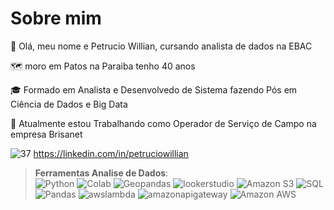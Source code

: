 <h1>Sobre mim</h1>
<p>👋 Olá, meu nome e Petrucio Willian, cursando analista de dados na EBAC</p>
<p>🗺 moro em Patos na Paraiba tenho 40 anos</p> 
<p>🎓 Formado em Analista e Desenvolvedo de Sistema fazendo Pós em Ciência de Dados e Big Data</p>
<p>🔭 Atualmente estou Trabalhando como Operador de Serviço de Campo na empresa Brisanet</p>

                                                                                                      
 ![37](https://github.com/petwillian/petwillian/assets/44210315/c7fbae16-8e94-40a3-8498-52dcca75c62e)  https://linkedin.com/in/petruciowillian

 
 >**Ferramentas Analise de Dados**:               
                  ![Python](https://img.shields.io/badge/Python-%23000000?style=flat&logo=python&logoColor=%233776AB)
                  ![Colab](https://img.shields.io/badge/Colab-orange?style=flat&logo=googlecolab&logoColor=%23F9AB00)
                  ![Geopandas](https://img.shields.io/badge/Geopandas-%20%23139C5A?style=flat&logo=geopandas&logoColor=%23F5FFFA)
                  ![lookerstudio](https://img.shields.io/badge/looker-%20%234285F4?style=flat&logo=looker&logoColor=%23F5FFFA)
                  ![Amazon S3](https://img.shields.io/badge/Amazon%20S3-%23569A31?style=flat&logo=amazons3&logoColor=%23FFFAFA)
                  ![SQL](https://img.shields.io/badge/-SQL-black?style=flat-square&logo=sqlite)
                  ![Pandas](https://img.shields.io/badge/Pandas-%23150458?style=flat&logo=pandas)
                  ![awslambda](https://img.shields.io/badge/Aws%20Lambda-%23FF9900?style=flat&logo=awslambda&logoColor=%23FFFAFA)
                  ![amazonapigateway](https://img.shields.io/badge/Amazon%20API%20Gateway%20-%20%23FF4F8B?style=flat&logo=amazonapigateway&logoColor=%23FFFAFA)                                                         ![Amazon AWS](https://img.shields.io/badge/AWS-black?style=flat-square&logo=amazon-aws)                      


<!--
**petwillian/petwillian** is a ✨ _special_ ✨ repository because its `README.md` (this file) appears on your GitHub profile.

Here are some ideas to get you started:

- 🔭 I’m currently working on ...
- 🌱 I’m currently learning ...
- 👯 I’m looking to collaborate on ...
- 🤔 I’m looking for help with ...![download](https://github.com/petwillian/petwillian/assets/44210315/3f9b4648-8b94-41f9-9b01-551d4beb658e)

- 💬 Ask me about ...
- 📫 How to reach me: ...
- 😄 Pronouns: ...
- ⚡ Fun fact: ...
-->
